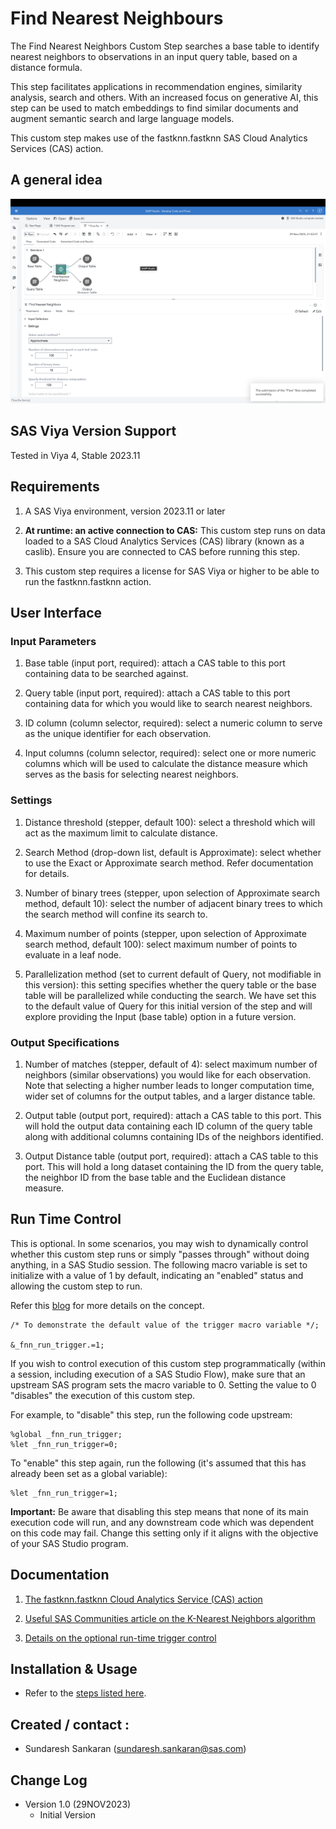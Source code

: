 # Find Nearest Neighbours

The Find Nearest Neighbors Custom Step searches a base table to identify nearest neighbors to observations in an input query table, based on a distance formula.

This step facilitates  applications in recommendation engines, similarity analysis, search and others.  With an increased focus on generative AI, this step can be used to match embeddings to find similar documents and augment semantic search and large language models.

This custom step makes use of the fastknn.fastknn SAS Cloud Analytics Services (CAS) action.


## A general idea

![A general idea](/img/Find%20Nearest%20Neighbors.png)


## SAS Viya Version Support
Tested in Viya 4, Stable 2023.11


## Requirements

1. A SAS Viya environment, version 2023.11 or later

2. **At runtime: an active connection to CAS:** This custom step runs on data loaded to a SAS Cloud Analytics Services (CAS) library (known as a caslib). Ensure you are connected to CAS before running this step. 

3. This custom step requires a license for SAS Viya or higher to be able to run the fastknn.fastknn action.


## User Interface

### Input Parameters

1. Base table (input port, required): attach a CAS table to this port containing data to be searched against.

2. Query table (input port, required): attach a CAS table to this port containing data for which you would like to search nearest neighbors.

3. ID column (column selector, required): select a numeric column to serve as the unique identifier for each observation.

4. Input columns (column selector, required): select one or more numeric columns which will be used to calculate the distance measure which serves as the basis for selecting nearest neighbors.

### Settings

1. Distance threshold (stepper, default 100): select a threshold which will act as the maximum limit to calculate distance.

2. Search Method (drop-down list,  default is Approximate): select whether to use the Exact or Approximate search method.  Refer documentation for details.

3. Number of binary trees (stepper, upon selection of Approximate search method, default 10):  select the number of adjacent binary trees to which the search method will confine its search to.

4. Maximum number of points (stepper, upon selection of Approximate search method, default 100):  select maximum number of points to evaluate in a leaf node.

5. Parallelization method (set to current default of Query, not modifiable in this version):  this setting specifies whether the query table or the base table will be parallelized while conducting the search.  We have set this to the default value of Query for this initial version of the step and will explore providing the Input (base table) option in a future version.

### Output Specifications

1. Number of matches (stepper, default of 4): select maximum number of neighbors (similar observations) you would like for each observation. Note that selecting a higher number leads to longer computation time, wider set of columns for the output tables, and a larger distance table.

2. Output table (output port, required): attach a CAS table to this port.  This will hold the output data containing each ID column of the query table along with additional columns containing IDs of the neighbors identified.

3. Output Distance table (output port, required): attach a CAS table to this port.  This will hold a long dataset containing the ID from the query table, the neighbor ID from the base table and the Euclidean distance measure.


## Run Time Control

This is optional.  In some scenarios, you may wish to dynamically control whether this custom step runs or simply "passes through" without doing anything, in a SAS Studio session. The following macro variable is set to initialize with a value of 1 by default, indicating an "enabled" status and allowing the custom step to run.

Refer this [blog](https://communities.sas.com/t5/SAS-Communities-Library/Switch-on-switch-off-run-time-control-of-SAS-Studio-Custom-Steps/ta-p/885526) for more details on the concept.

```sas
/* To demonstrate the default value of the trigger macro variable */;

&_fnn_run_trigger.=1;
```

If you wish to control execution of this custom step programmatically (within a session, including execution of a SAS Studio Flow), make sure that an upstream SAS program sets the macro variable to 0.  Setting the value to 0 "disables" the execution of this custom step.

For example, to "disable" this step, run the following code upstream:

```sas
%global _fnn_run_trigger;
%let _fnn_run_trigger=0;
```

To "enable" this step again, run the following (it's assumed that this has already been set as a global variable):

```sas
%let _fnn_run_trigger=1;
```

**Important:** Be aware that disabling this step means that none of its main execution code will run, and any  downstream code which was dependent on this code may fail.  Change this setting only if it aligns with the objective of your SAS Studio program.


## Documentation

1. [The fastknn.fastknn Cloud Analytics Service (CAS) action](https://go.documentation.sas.com/doc/en/pgmsascdc/default/casactml/cas-fastknn-fastknn.htm)

2. [Useful SAS Communities article on the K-Nearest Neighbors algorithm](http://communities.sas.com/t5/SAS-Communities-Library/A-Simple-Introduction-to-K-Nearest-Neighbors-Algorithm/ta-p/565402)

3. [Details on the optional run-time trigger control](https://communities.sas.com/t5/SAS-Communities-Library/Switch-on-switch-off-run-time-control-of-SAS-Studio-Custom-Steps/ta-p/885526)


## Installation & Usage
- Refer to the [steps listed here](https://github.com/sassoftware/sas-studio-custom-steps#getting-started---making-a-custom-step-from-this-repository-available-in-sas-studio).


## Created / contact : 

- Sundaresh Sankaran (sundaresh.sankaran@sas.com)


## Change Log

* Version 1.0 (29NOV2023)
  * Initial Version

